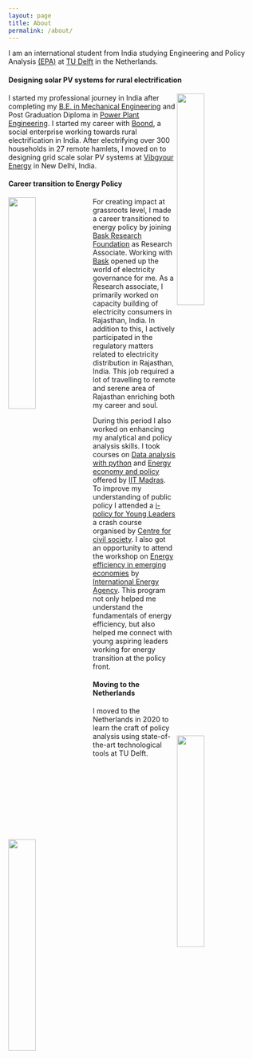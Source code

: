 ```yaml
---
layout: page
title: About
permalink: /about/
---
```




I am an international student from India studying Engineering and Policy
Analysis [(EPA)](https://www.tudelft.nl/onderwijs/opleidingen/masters/epa/msc-engineering-and-policy-analysis)
at [TU Delft](https://www.tudelft.nl/) in the Netherlands.

#### Designing solar PV systems for rural electrification

<img align="right" style="width:33%;" id="image"  src="../gallery/about/anmol_up.png">

I started my professional journey in India after completing
my [B.E. in Mechanical Engineering](https://ghrietn.raisoni.net/ug-mechanical-engineering) and Post
Graduation Diploma in [Power Plant Engineering](https://npti.gov.in/npti_neyveli/home). I started my career
with [Boond](http://boond.net/), a social enterprise working towards rural electrification in India. After electrifying
over 300 households in 27 remote hamlets, I moved on to designing grid scale solar PV systems
at [Vibgyour Energy](https://vibgyorenergy.com/) in New Delhi, India.

#### Career transition to Energy Policy

<img align="left" style="width:33%;" id="image"  src="../gallery/about/anmol_bajju.png">

For creating impact at grassroots level, I made a career transitioned to energy policy by
joining [Bask Research Foundation](https://baskfoundation.org/) as Research Associate.
Working with [Bask](https://baskfoundation.org/) opened up the world of electricity governance for me.
As a Research associate, I primarily worked on capacity building of electricity consumers in Rajasthan, India. In
addition to this, I actively participated in the regulatory matters related to electricity distribution in Rajasthan,
India. This job required a lot of travelling to remote and serene area of Rajasthan enriching both my career and soul.

<img align="right" style="width:33%;" id="image"  src="../gallery/about/anmol_jaipur.png">

During this period I also worked on enhancing my analytical and policy analysis skills.
I took courses on [Data analysis with python](https://nptel.ac.in/noc/Ecertificate/?q=NPTEL19CS59S41500241a0ad9d911e9bc73479868cce0f2) and [Energy economy and policy](https://nptel.ac.in/?q=NPTEL19HS42S61500399a0ad9d911e9bc73479868cce0f2) offered by [IIT Madras](https://www.iitm.ac.in/).
To improve my understanding of public policy I attended
a [i-policy for Young Leaders](https://ccs.in/ipolicy-young-leaders) a crash course organised
by [Centre for civil society](https://ccs.in/). I also got an opportunity to attend the
workshop on [Energy efficiency in emerging economies](https://www.iea.org/programmes/energy-efficiency-in-emerging-economies)
by [International Energy Agency](https://www.iea.org/). This program not only helped me understand the fundamentals of
energy efficiency, but also helped me connect with young aspiring leaders working for energy transition at the policy
front.

#### Moving to the Netherlands

<img align="left" style="width:33%;" id="image"  src="../gallery/about/anmol_efteling.png">

I moved to the Netherlands in 2020 to learn the craft of policy analysis using state-of-the-art technological tools at
TU Delft.






